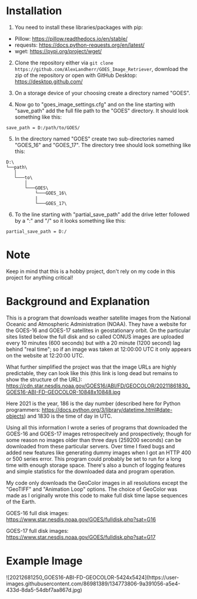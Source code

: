 <h1>Installation</h1>

1. You need to install these libraries/packages with pip:
- Pillow: https://pillow.readthedocs.io/en/stable/
- requests: https://docs.python-requests.org/en/latest/
- wget: https://pypi.org/project/wget/

2. Clone the repository either via `git clone https://github.com/AlexLandherr/GOES_Image_Retriever`, download the zip of the repository
or open with GitHub Desktop: https://desktop.github.com/

3. On a storage device of your choosing create a directory named "GOES".

4. Now go to "goes_image_settings.cfg" and on the line starting with "save_path" add the full file path to the "GOES" directory.
It should look something like this:
```
save_path = D:/path/to/GOES/
```
5. In the directory named "GOES" create two sub-directories named "GOES_16" and "GOES_17".
The directory tree should look something like this:
```
D:\
└──path\
   │   
   └───to\
       │
       └───GOES\
           └───GOES_16\
           |
           └───GOES_17\
```

6. To the line starting with "partial_save_path" add the drive letter followed by a ":" and "/"
so it looks something like this:
```
partial_save_path = D:/
```

<h1>Note</h1>
Keep in mind that this is a hobby project, don't rely on my code in this project for anything critical!


<h1>Background and Explanation</h1>
This is a program that downloads weather satellite images from the National Oceanic and Atmospheric Administration (NOAA). They have a website for the GOES-16 and GOES-17 satellites in geostationary orbit. On the particular sites listed below the full disk and so called CONUS images are uploaded every 10 minutes (600 seconds) but with a 20 minute (1200 second) lag behind "real time"; so if an image was taken at 12:00:00 UTC it only appears on the website at 12:20:00 UTC.

What further simplified the project was that the image URLs are highly predictable, they can look like this (this link is long dead but remains to show the structure of the URL):
https://cdn.star.nesdis.noaa.gov/GOES16/ABI/FD/GEOCOLOR/20211861830_GOES16-ABI-FD-GEOCOLOR-10848x10848.jpg

Here 2021 is the year, 186 is the day number (described here for Python programmers: https://docs.python.org/3/library/datetime.html#date-objects) and 1830 is the time of day in UTC.

Using all this information I wrote a series of programs that downloaded the GOES-16 and GOES-17 images retrospecitvely and prospectively; though for some reason no images older than three days (259200 seconds) can be downloaded from these particular servers. Over time I fixed bugs and added new features like generating dummy images when I got an HTTP 400 or 500 series error. This program could probably be set to run for a long time with enough storage space. There's also a bunch of logging features and simple statistics for the downloaded data and program operation.

My code only downloads the GeoColor images in all resolutions except the "GeoTIFF" and "Animation Loop" options. The choice of GeoColor was made as I originally wrote this code to make full disk time lapse sequences of the Earth.

GOES-16 full disk images:
https://www.star.nesdis.noaa.gov/GOES/fulldisk.php?sat=G16

GOES-17 full disk images:
https://www.star.nesdis.noaa.gov/GOES/fulldisk.php?sat=G17

<h1>Example Image</h1>
![20212681250_GOES16-ABI-FD-GEOCOLOR-5424x5424](https://user-images.githubusercontent.com/86981389/134773806-9a391056-a5e4-433d-8da5-54dbf7aa867d.jpg)
